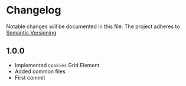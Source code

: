 Changelog
=========

Notable changes will be documented in this file. The project adheres to [Semantic Versioning].

1.0.0
-----

* Implemented `Cookies` Grid Element
* Added common files
* First commit

[Semantic Versioning]: http://semver.org "Semantic Versioning"